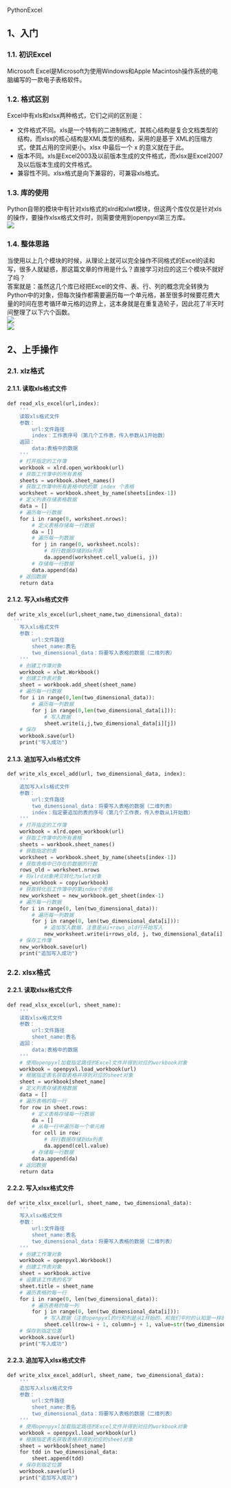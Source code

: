 PythonExcel
<a name="jp6aM"></a>
## 1、入门
<a name="NALtM"></a>
### 1.1. 初识Excel
Microsoft Excel是Microsoft为使用Windows和Apple Macintosh操作系统的电脑编写的一款电子表格软件。
<a name="PB7K2"></a>
### 1.2. 格式区别
Excel中有xls和xlsx两种格式，它们之间的区别是：

- 文件格式不同。xls是一个特有的二进制格式，其核心结构是复合文档类型的结构，而xlsx的核心结构是XML类型的结构，采用的是基于 XML的压缩方式，使其占用的空间更小。xlsx 中最后一个 x 的意义就在于此。
- 版本不同。xls是Excel2003及以前版本生成的文件格式，而xlsx是Excel2007及以后版本生成的文件格式。
- 兼容性不同。xlsx格式是向下兼容的，可兼容xls格式。
<a name="W1eZO"></a>
### 1.3. 库的使用
Python自带的模块中有针对xls格式的xlrd和xlwt模块，但这两个库仅仅是针对xls的操作，要操作xlsx格式文件时，则需要使用到openpyxl第三方库。<br />![](./img/1666246018464-e1ac9341-8f98-424d-a70b-5c807ba6dbd2.png)
<a name="oodpa"></a>
### 1.4. 整体思路
当使用以上几个模块的时候，从理论上就可以完全操作不同格式的Excel的读和写，很多人就疑惑，那这篇文章的作用是什么？直接学习对应的这三个模块不就好了吗？<br />答案就是：虽然这几个库已经把Excel的文件、表、行、列的概念完全转换为Python中的对象，但每次操作都需要遍历每一个单元格，甚至很多时候要花费大量的时间在思考循环单元格的边界上，这本身就是在重复造轮子，因此花了半天时间整理了以下六个函数。<br />![](./img/1666246018427-129af8a6-1599-4d14-a5a4-5ca437efb9d7.png)<br />![](./img/1666246018465-3a2be785-9eae-42b0-b822-8973a2b05e56.png)
<a name="lDjg2"></a>
## 2、上手操作
<a name="k486j"></a>
### 2.1. xlz格式
<a name="C3TDp"></a>
#### **2.1.1. 读取xls格式文件**
```python
def read_xls_excel(url,index):
    '''
    读取xls格式文件
    参数：
        url:文件路径
        index：工作表序号（第几个工作表，传入参数从1开始数）
    返回：
        data:表格中的数据
    '''
    # 打开指定的工作簿
    workbook = xlrd.open_workbook(url)
    # 获取工作簿中的所有表格
    sheets = workbook.sheet_names()
    # 获取工作簿中所有表格中的的第 index 个表格
    worksheet = workbook.sheet_by_name(sheets[index-1])
    # 定义列表存储表格数据
    data = []
    # 遍历每一行数据
    for i in range(0, worksheet.nrows):
        # 定义表格存储每一行数据
        da = []
        # 遍历每一列数据
        for j in range(0, worksheet.ncols):
            # 将行数据存储到da列表
            da.append(worksheet.cell_value(i, j))
        # 存储每一行数据
        data.append(da)
    # 返回数据
    return data
```
<a name="D7sK2"></a>
#### **2.1.2. 写入xls格式文件**
```python
def write_xls_excel(url,sheet_name,two_dimensional_data):
  '''
    写入xls格式文件
    参数：
        url:文件路径
        sheet_name:表名
        two_dimensional_data：将要写入表格的数据（二维列表）
    '''
    # 创建工作簿对象
    workbook = xlwt.Workbook()
    # 创建工作表对象
    sheet = workbook.add_sheet(sheet_name)
    # 遍历每一行数据
    for i in range(0,len(two_dimensional_data)):
        # 遍历每一列数据
        for j in range(0,len(two_dimensional_data[i])):
            # 写入数据
            sheet.write(i,j,two_dimensional_data[i][j])
    # 保存
    workbook.save(url)
    print("写入成功")
```
<a name="edGea"></a>
#### **2.1.3. 追加写入xls格式文件**
```python
def write_xls_excel_add(url, two_dimensional_data, index):
    '''
    追加写入xls格式文件
    参数：
        url:文件路径
        two_dimensional_data：将要写入表格的数据（二维列表）
        index：指定要追加的表的序号（第几个工作表，传入参数从1开始数）
    '''
    # 打开指定的工作簿
    workbook = xlrd.open_workbook(url)
    # 获取工作簿中的所有表格
    sheets = workbook.sheet_names()
    # 获取指定的表
    worksheet = workbook.sheet_by_name(sheets[index-1])
    # 获取表格中已存在的数据的行数
    rows_old = worksheet.nrows
    # 将xlrd对象拷贝转化为xlwt对象
    new_workbook = copy(workbook)
    # 获取转化后工作簿中的第index个表格
    new_worksheet = new_workbook.get_sheet(index-1)
    # 遍历每一行数据
    for i in range(0, len(two_dimensional_data)):
        # 遍历每一列数据
        for j in range(0, len(two_dimensional_data[i])):
            # 追加写入数据，注意是从i+rows_old行开始写入
            new_worksheet.write(i+rows_old, j, two_dimensional_data[i][j])
    # 保存工作簿
    new_workbook.save(url)
    print("追加写入成功")
```
<a name="RDF34"></a>
### 2.2. xlsx格式
<a name="CtEgu"></a>
#### **2.2.1. 读取xlsx格式文件**
```python
def read_xlsx_excel(url, sheet_name):
    '''
    读取xlsx格式文件
    参数：
        url:文件路径
        sheet_name:表名
    返回：
        data:表格中的数据
    '''
    # 使用openpyxl加载指定路径的Excel文件并得到对应的workbook对象
    workbook = openpyxl.load_workbook(url)
    # 根据指定表名获取表格并得到对应的sheet对象
    sheet = workbook[sheet_name]
    # 定义列表存储表格数据
    data = []
    # 遍历表格的每一行
    for row in sheet.rows:
        # 定义表格存储每一行数据
        da = []
        # 从每一行中遍历每一个单元格
        for cell in row:
            # 将行数据存储到da列表
            da.append(cell.value)
        # 存储每一行数据
        data.append(da)
    # 返回数据
    return data
```
<a name="NH65P"></a>
#### **2.2.2. 写入xlsx格式文件**
```python
def write_xlsx_excel(url, sheet_name, two_dimensional_data):
    '''
    写入xlsx格式文件
    参数：
        url:文件路径
        sheet_name:表名
        two_dimensional_data：将要写入表格的数据（二维列表）
    '''
    # 创建工作簿对象
    workbook = openpyxl.Workbook()
    # 创建工作表对象
    sheet = workbook.active
    # 设置该工作表的名字
    sheet.title = sheet_name
    # 遍历表格的每一行
    for i in range(0, len(two_dimensional_data)):
        # 遍历表格的每一列
        for j in range(0, len(two_dimensional_data[i])):
            # 写入数据（注意openpyxl的行和列是从1开始的，和我们平时的认知是一样的）
            sheet.cell(row=i + 1, column=j + 1, value=str(two_dimensional_data[i][j]))
    # 保存到指定位置
    workbook.save(url)
    print("写入成功")
```
<a name="F4puO"></a>
#### **2.2.3. 追加写入xlsx格式文件**
```python
def write_xlsx_excel_add(url, sheet_name, two_dimensional_data):
    '''
    追加写入xlsx格式文件
    参数：
        url:文件路径
        sheet_name:表名
        two_dimensional_data：将要写入表格的数据（二维列表）
    '''
    # 使用openpyxl加载指定路径的Excel文件并得到对应的workbook对象
    workbook = openpyxl.load_workbook(url)
    # 根据指定表名获取表格并得到对应的sheet对象
    sheet = workbook[sheet_name]
    for tdd in two_dimensional_data:
        sheet.append(tdd)
    # 保存到指定位置
    workbook.save(url)
    print("追加写入成功")
```
